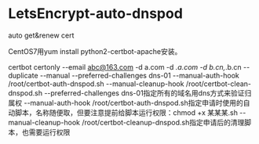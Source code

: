 # LetsEncrypt-auto-dnspod
auto get&amp;renew cert

CentOS7用yum install python2-certbot-apache安装。

certbot certonly --email abc@163.com -d a.com -d *.a.com -d b.cn,*.b.cn --duplicate --manual --preferred-challenges dns-01 --manual-auth-hook /root/certbot-auth-dnspod.sh --manual-cleanup-hook /root/certbot-clean-dnspod.sh
--preferred-challenges dns-01指定所有的域名用dns方式来验证归属权
--manual-auth-hook /root/certbot-auth-dnspod.sh指定申请时使用的自动脚本，名称随便取，但要注意提前给脚本运行权限：chmod +x 某某某.sh
--manual-cleanup-hook /root/certbot-cleanup-dnspod.sh指定申请后的清理脚本，也需要运行权限
